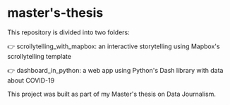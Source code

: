 # master's-thesis
This repository is divided into two folders: 

👉 scrollytelling_with_mapbox: an interactive storytelling using Mapbox's scrollytelling template

👉 dashboard_in_python: a web app using Python's Dash library with data about COVID-19


This project was built as part of my Master's thesis on Data Journalism. 
